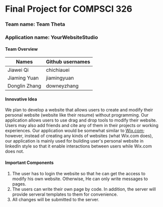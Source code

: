 # Final Project for COMPSCI 326
### Team name: Team Theta
### Application name: YourWebsiteStudio
#### Team Overview
|Names|Github usernames|
|  ----  | ----  |
|Jiawei Qi|chichiauei|
|Jiaming Yuan|jiamingyuan|
|Donglin Zhang|downeyzhang|

#### Innovative Idea
We plan to develop a website that allows users to create and modify their personal website (website like their resume) without programming. Our application allows users to use drag and drop tools to modify their website. Users may also add friends and cite any of them in their projects or working experiences. Our application would be somewhat similar to [Wix.com](https://www.wix.com/); however, instead of creating any kinds of websites (what Wix.com does), our application is mainly used for building user's personal website in linkedIn style so that it enable interactions between users while Wix.com does not.

#### Important Components
1. The user has to login the website so that he can get the access to modify his own website. Otherwise, He can only write messages to pages.
2. The users can write their own page by code. In addition, the server will provide serveral templates to them for convenience. 
3. All changes will be submitted to the server.
